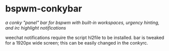 bspwm-conkybar
==============

*a conky "panel" bar for bspwm with built-in workspaces, urgency hinting, and irc highlight notifications*

weechat notifications require the script hl2file to be installed.
bar is tweaked for a 1920px wide screen; this can be easily changed in the conkyrc.
